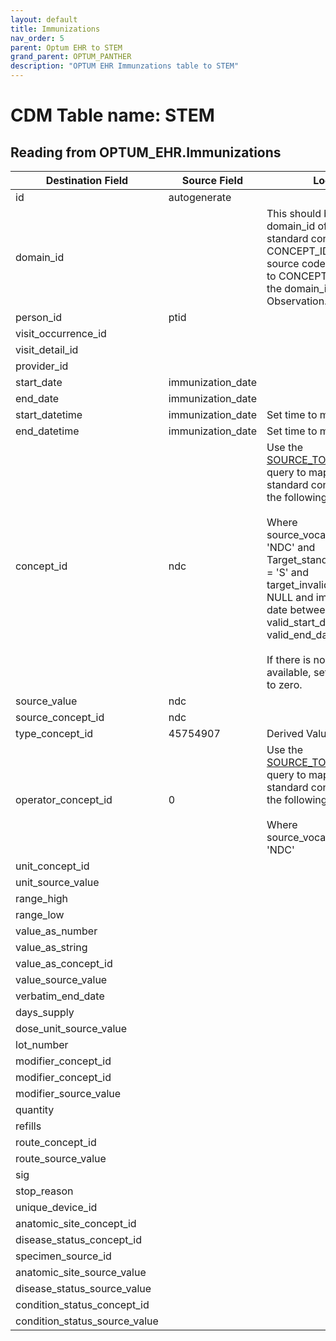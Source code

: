 ```yaml
---
layout: default
title: Immunizations
nav_order: 5
parent: Optum EHR to STEM
grand_parent: OPTUM_PANTHER
description: "OPTUM EHR Immunzations table to STEM"
---
```


# CDM Table name: STEM

## Reading from OPTUM_EHR.Immunizations

|     Destination Field    |     Source Field    |     Logic    |     Comment    |
|-|-|-|-|
| id | autogenerate  | | |
| domain_id |   | This should be the domain_id of the standard concept in the CONCEPT_ID field. If a source code is mapped to CONCEPT_ID 0, put the domain_id as Observation.| |
| person_id | ptid | | |
| visit_occurrence_id |  |  | |
| visit_detail_id| | | |
| provider_id |  | | |
| start_date |immunization_date | | |
| end_date | immunization_date | | | 
| start_datetime | immunization_date | Set time to midnight| |
| end_datetime | immunization_date | Set time to midnight| |
| concept_id | ndc |Use the [SOURCE_TO_STANDARD](https://github.com/OHDSI/ETL-LambdaBuilder/blob/master/docs/Standard%20Queries/SOURCE_TO_STANDARD.sql) query to map the code to standard concept(s) with the following filters: <br> <br>  Where source_vocabulary_id = 'NDC'  and Target_standard_concept = 'S'  and target_invalid_reason is NULL and immunization date between valid_start_date and valid_end_date<br><br>If there is no mapping available, set concept_id to zero.| |
|source_value|ndc|||
| source_concept_id |ndc | | |
| type_concept_id | 45754907  | Derived Value| | 
| operator_concept_id |0 |Use the [SOURCE_TO_SOURCE](https://github.com/OHDSI/ETL-LambdaBuilder/blob/master/docs/Standard%20Queries/SOURCE_TO_SOURCE.sql) query to map the code to standard concept(s) with the following filters: <br> <br>  Where source_vocabulary_id = 'NDC' | |
| unit_concept_id |  | | |
| unit_source_value |  | | |
| range_high | |  | | 
| range_low |  | | |
| value_as_number |  | | |
| value_as_string |  |  | |
| value_as_concept_id |  | | |
| value_source_value |  | | |
| verbatim_end_date |   | | |
| days_supply |  | | |
| dose_unit_source_value |  | | |
| lot_number |  | | |
| modifier_concept_id |   | | |
| modifier_concept_id |  | | |
| modifier_source_value |  | | |
| quantity |  | | |
| refills |  | | |
| route_concept_id |  | | |
| route_source_value |  | | |
| sig |   | | |
| stop_reason |  | | |
| unique_device_id |  | | |
| anatomic_site_concept_id |  | | |
| disease_status_concept_id |   | | |
| specimen_source_id | | | |
| anatomic_site_source_value |  | | |
| disease_status_source_value |  | | |
| condition_status_concept_id | | | |
| condition_status_source_value | | | |
